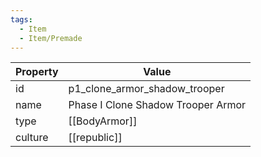 ```yaml
---
tags:
  - Item
  - Item/Premade
---
```


| Property | Value                              |
| -------- | ---------------------------------- |
| id       | p1_clone_armor_shadow_trooper      |
| name     | Phase I Clone Shadow Trooper Armor |
| type     | [[BodyArmor]]                      |
| culture  | [[republic]]              |


